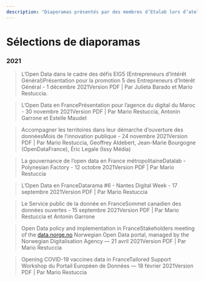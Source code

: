 ```yaml
---
description: "Diaporamas présentés par des membres d’Etalab lors d’ateliers ou de conférences en public. Sauf mention contraire, toutes les présentations dans cette page sont sous licence\_etalab-2.0."
---
```


# Sélections de diaporamas

### **2021**

> L’Open Data dans le cadre des défis EIG5 (Entrepreneurs d’Intérêt Général)Présentation pour la promotion 5 des Entrepreneurs d’Intérêt Général - 1 décembre 2021Version PDF | Par Julieta Barado et Mario Restuccia.

> L’Open Data en FrancePrésentation pour l’agence du digital du Maroc - 30 novembre 2021Version PDF | Par Mario Restuccia, Antonin Garrone et Estelle Maudet

> Accompagner les territoires dans leur démarche d’ouverture des donnéesMois de l’innovation publique - 24 novembre 2021Version PDF | Par Mario Restuccia, Geoffrey Aldebert, Jean-Marie Bourgogne (OpenDataFrance), Éric Legale (Issy Média)

> La gouvernance de l’open data en France métropolitaineDatalab - Polynesian Factory - 12 octobre 2021Version PDF | Par Mario Restuccia

> L’Open Data en FranceDatarama #6 - Nantes Digital Week - 17 septembre 2021Version PDF | Par Mario Restuccia

> Le Service public de la donnée en FranceSommet canadien des données ouvertes - 15 septembre 2021Version PDF | Par Mario Restuccia et Antonin Garrone

> Open Data policy and implementation in FranceStakeholders meeting of the [data.norge.no](http://data.norge.no) Norwegian Open Data portal, managed by the Norwegian Digitalisation Agency — 21 avril 2021Version PDF | Par Mario Restuccia

> Opening COVID-19 vaccines data in FranceTailored Support Workshop du Portail Européen de Données — 18 février 2021Version PDF | Par Mario Restuccia

